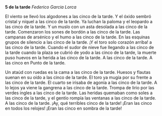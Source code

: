 **5 de la tarde**
*Federico Garcia Lorca*

El viento se llevó los algodones
a las cinco de la tarde.
Y el óxido sembró cristal y níquel
a las cinco de la tarde.
Ya luchan la paloma y el leopardo
a las cinco de la tarde.
Y un muslo con un asta desolada
a las cinco de la tarde.
Comenzaron los sones de bordón
a las cinco de la tarde.
Las campanas de arsénico y el humo
a las cinco de la tarde.
En las esquinas grupos de silencio
a las cinco de la tarde.
¡Y el toro solo corazón arriba!
a las cinco de la tarde.
Cuando el sudor de nieve fue llegando
a las cinco de la tarde
cuando la plaza se cubrió de yodo
a las cinco de la tarde,
la muerte puso huevos en la herida
a las cinco de la tarde.
A las cinco de la tarde.
A las cinco en Punto de la tarde.

Un ataúd con ruedas es la cama
a las cinco de la tarde.
Huesos y flautas suenan en su oído
a las cinco de la tarde.
El toro ya mugía por su frente
a las cinco de la tarde.
El cuarto se irisaba de agonía
a las cinco de la tarde.
A lo lejos ya viene la gangrena
a las cinco de la tarde.
Trompa de lirio por las verdes ingles
a las cinco de la tarde.
Las heridas quemaban como soles
a las cinco de la tarde,
y el gentío rompía las ventanas
a las cinco de la tarde.
A las cinco de la tarde.
¡Ay, qué terribles cinco de la tarde!
¡Eran las cinco en todos los relojes!
¡Eran las cinco en sombra de la tarde!
